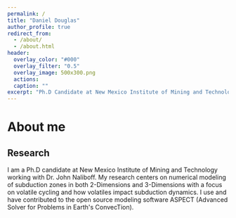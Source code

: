 ```yaml
---
permalink: /
title: "Daniel Douglas"
author_profile: true
redirect_from: 
  - /about/
  - /about.html
header:
  overlay_color: "#000"
  overlay_filter: "0.5"
  overlay_image: 500x300.png
  actions:
  caption: ""
excerpt: "Ph.D Candidate at New Mexico Institute of Mining and Technology"
---
```


About me
======


Research
--------

I am a Ph.D candidate at New Mexico Institute of Mining and Technology working with Dr. John Naliboff. My research centers on numerical modeling of subduction zones in both 2-Dimensions and 3-Dimensions with a focus on volatile cycling and how volatiles impact subduction dynamics. I use and have contributed to the open source modeling software ASPECT (Advanced Solver for Problems in Earth's ConvecTion).
